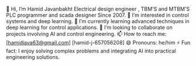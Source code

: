 👋 Hi, I’m  Hamid Javanbakht Electrical design engineer , TBM'S and MTBM'S PLC programmer and scada designer Since 2007.
👀 I’m interested in control systems and deep learning.
🌱 I’m currently learning advanced techniques in deep learning for control applications.
💞️ I’m looking to collaborate on projects involving AI and control engineering.
📫 How to reach me: [hamidjava63@gmail.com] [hamid-j-657056208]
😄 Pronouns: he/him
⚡ Fun fact: I enjoy solving complex problems and integrating AI into practical engineering solutions.
